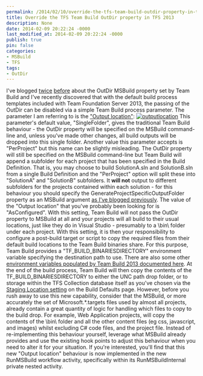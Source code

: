 ```yaml
---
permalink: /2014/02/10/override-the-tfs-team-build-outdir-property-in-tfs-2013/
title: Override the TFS Team Build OutDir property in TFS 2013
description: None
date: 2014-02-09 20:22:24 -0000
last_modified_at: 2014-02-09 20:22:24 -0000
publish: true
pin: false
categories:
- MSBuild
- TFS
tags:
- OutDir
---
```

I've blogged [twice](http://blog.stangroome.com/2012/02/03/override-the-tfs-team-build-outdir-property/) [before](http://blog.stangroome.com/2012/05/10/override-the-tfs-team-build-outdir-property-net-4-5/) about the OutDir MSBuild property set by Team Build and I've recently discovered that with the default build process templates included with Team Foundation Server 2013, the passing of the OutDir can be disabled via a simple Team Build process parameter. The parameter I am referring to is the ["Output location"](http://msdn.microsoft.com/en-us/library/dd647547.aspx#output): [![outputlocation](http://blog.stangroome.com/wp-content/uploads/2014/02/outputlocation.png)](http://blog.stangroome.com/wp-content/uploads/2014/02/outputlocation.png) This parameter's default value, "SingleFolder", gives the traditional Team Build behaviour - the OutDir property will be specified on the MSBuild command-line and, unless you've made other changes, all build outputs will be dropped into this single folder. Another value this parameter accepts is "PerProject" but this name can be slightly misleading. The OutDir property will still be specified on the MSBuild command-line but Team Build will append a subfolder for each project that has been specified in the Build Definition. That is, you may choose to build SolutionA.sln and SolutionB.sln from a single Build Definition and the "PerProject" option will split these into "SolutionA" and "SolutionB" subfolders. It **will not** output to different subfolders for the projects contained within each solution - for this behaviour you should specify the GenerateProjectSpecificOutputFolder property as an MSBuild argument [as I've blogged previously](http://blog.stangroome.com/2012/05/10/override-the-tfs-team-build-outdir-property-net-4-5/). The value of the "Output location" that you've probably been looking for is "AsConfigured". With this setting, Team Build will not pass the OutDir property to MSBuild at all and your projects will all build to their usual locations, just like they do in Visual Studio - presumably to a \bin\ folder under each project. With this setting, it is then your responsibility to configure a post-build target or script to copy the required files from their default build locations to the Team Build binaries share. For this purpose, Team Build provides a "TF_BUILD_BINARIESDIRECTORY" environment variable specifying the destination path to use. There are also some other [environment variables populated by Team Build 2013 documented here](http://msdn.microsoft.com/en-us/library/dn376353.aspx#env_vars). At the end of the build process, Team Build will then copy the contents of the TF_BUILD_BINARIESDIRECTORY to either the UNC path drop folder, or to storage within the TFS Collection database itself as you've chosen via the [Staging Location setting](http://msdn.microsoft.com/en-us/library/bb778394.aspx) on the Build Defaults page. However, before you rush away to use this new capability, consider that the MSBuild, or more accurately the set of Microsoft.*.targets files used by almost all projects, already contain a great quantity of logic for handling which files to copy to the build drop. For example, Web Application projects, will copy the contents of the \bin\ folder and all the other content files (eg css, javascript, and images) whilst excluding C# code files, and the project file. Instead of re-implementing this behaviour yourself, leverage what MSBuild already provides and use the existing hook points to adjust this behaviour when you need to alter it for your situation. If you're interested, you'll find that this new "Output location" behaviour is now implemented in the new RunMSBuild workflow activity, specifically within its RunMSBuildInternal private nested activity.
